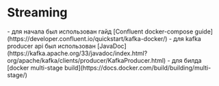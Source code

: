<h1>Streaming</h1>
- для начала был использован гайд [Confluent docker-compose guide](https://developer.confluent.io/quickstart/kafka-docker/)
- для kafka producer api был использован [JavaDoc](https://kafka.apache.org/33/javadoc/index.html?org/apache/kafka/clients/producer/KafkaProducer.html)
- для билда  [docker multi-stage build](https://docs.docker.com/build/building/multi-stage/)